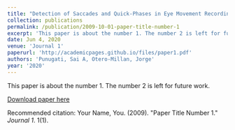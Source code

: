 ```yaml
---
title: "Detection of Saccades and Quick-Phases in Eye Movement Recordings with Nystagmus"
collection: publications
permalink: /publication/2009-10-01-paper-title-number-1
excerpt: 'This paper is about the number 1. The number 2 is left for future work.'
date: Jun 4, 2020
venue: 'Journal 1'
paperurl: 'http://academicpages.github.io/files/paper1.pdf'
authors: 'Punugati, Sai A, Otero-Millan, Jorge'
year: '2020'
---
```

This paper is about the number 1. The number 2 is left for future work.

[Download paper here](http://academicpages.github.io/files/paper1.pdf)

Recommended citation: Your Name, You. (2009). "Paper Title Number 1." <i>Journal 1</i>. 1(1).
